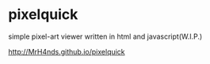 # pixelquick
simple pixel-art viewer written in html and javascript(W.I.P.)

http://MrH4nds.github.io/pixelquick
